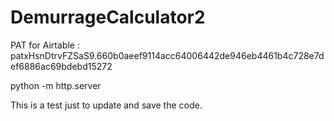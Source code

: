 # DemurrageCalculator2

PAT for Airtable : patxHsnDtrvFZSaS9.660b0aeef9114acc64006442de946eb4461b4c728e7def6886ac69bdebd15272 

python -m http.server


This is a test just to update and save the code. 
